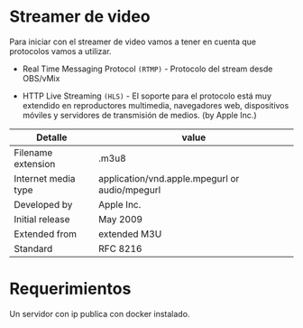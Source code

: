 # Streamer de video

Para iniciar con el streamer de video vamos a tener en cuenta que protocolos vamos a utilizar.

- Real Time Messaging Protocol `(RTMP)`  - Protocolo del stream desde OBS/vMix

- HTTP Live Streaming `(HLS)` - El soporte para el protocolo está muy extendido en reproductores multimedia, navegadores web, dispositivos móviles y servidores de transmisión de medios. (by Apple Inc.)

| Detalle             | value                                          |
| ------------------- | ---------------------------------------------- |
| Filename extension  | .m3u8                                          |
| Internet media type | application/vnd.apple.mpegurl or audio/mpegurl |
| Developed by        | Apple Inc.                                     |
| Initial release     | May 2009                                       |
| Extended from       | extended M3U                                   |
| Standard            | RFC 8216                                       |



# Requerimientos
Un servidor con ip publica con docker instalado.
